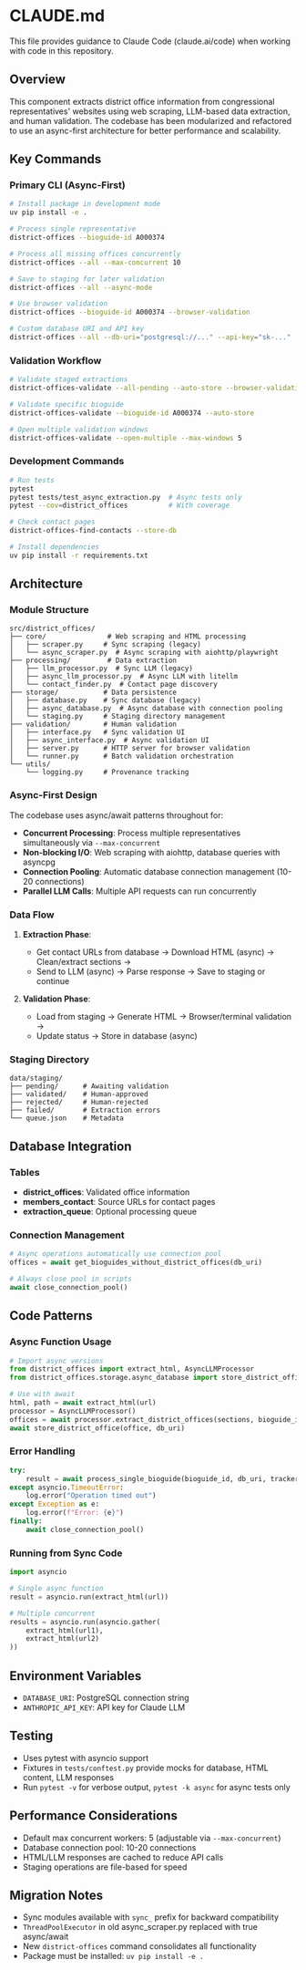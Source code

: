 # CLAUDE.md

This file provides guidance to Claude Code (claude.ai/code) when working with code in this repository.

## Overview

This component extracts district office information from congressional representatives' websites using web scraping, LLM-based data extraction, and human validation. The codebase has been modularized and refactored to use an async-first architecture for better performance and scalability.

## Key Commands

### Primary CLI (Async-First)
```bash
# Install package in development mode
uv pip install -e .

# Process single representative
district-offices --bioguide-id A000374

# Process all missing offices concurrently
district-offices --all --max-concurrent 10

# Save to staging for later validation
district-offices --all --async-mode

# Use browser validation
district-offices --bioguide-id A000374 --browser-validation

# Custom database URI and API key
district-offices --all --db-uri="postgresql://..." --api-key="sk-..."
```

### Validation Workflow
```bash
# Validate staged extractions
district-offices-validate --all-pending --auto-store --browser-validation

# Validate specific bioguide
district-offices-validate --bioguide-id A000374 --auto-store

# Open multiple validation windows
district-offices-validate --open-multiple --max-windows 5
```

### Development Commands
```bash
# Run tests
pytest
pytest tests/test_async_extraction.py  # Async tests only
pytest --cov=district_offices          # With coverage

# Check contact pages
district-offices-find-contacts --store-db

# Install dependencies
uv pip install -r requirements.txt
```

## Architecture

### Module Structure
```
src/district_offices/
├── core/               # Web scraping and HTML processing
│   ├── scraper.py     # Sync scraping (legacy)
│   └── async_scraper.py  # Async scraping with aiohttp/playwright
├── processing/         # Data extraction
│   ├── llm_processor.py  # Sync LLM (legacy)
│   ├── async_llm_processor.py  # Async LLM with litellm
│   └── contact_finder.py  # Contact page discovery
├── storage/           # Data persistence
│   ├── database.py    # Sync database (legacy)
│   ├── async_database.py  # Async database with connection pooling
│   └── staging.py     # Staging directory management
├── validation/        # Human validation
│   ├── interface.py   # Sync validation UI
│   ├── async_interface.py  # Async validation UI
│   ├── server.py      # HTTP server for browser validation
│   └── runner.py      # Batch validation orchestration
└── utils/
    └── logging.py     # Provenance tracking
```

### Async-First Design

The codebase uses async/await patterns throughout for:
- **Concurrent Processing**: Process multiple representatives simultaneously via `--max-concurrent`
- **Non-blocking I/O**: Web scraping with aiohttp, database queries with asyncpg
- **Connection Pooling**: Automatic database connection management (10-20 connections)
- **Parallel LLM Calls**: Multiple API requests can run concurrently

### Data Flow

1. **Extraction Phase**:
   - Get contact URLs from database → Download HTML (async) → Clean/extract sections →
   - Send to LLM (async) → Parse response → Save to staging or continue

2. **Validation Phase**:
   - Load from staging → Generate HTML → Browser/terminal validation →
   - Update status → Store in database (async)

### Staging Directory
```
data/staging/
├── pending/      # Awaiting validation
├── validated/    # Human-approved
├── rejected/     # Human-rejected
├── failed/       # Extraction errors
└── queue.json    # Metadata
```

## Database Integration

### Tables
- **district_offices**: Validated office information
- **members_contact**: Source URLs for contact pages
- **extraction_queue**: Optional processing queue

### Connection Management
```python
# Async operations automatically use connection pool
offices = await get_bioguides_without_district_offices(db_uri)

# Always close pool in scripts
await close_connection_pool()
```

## Code Patterns

### Async Function Usage
```python
# Import async versions
from district_offices import extract_html, AsyncLLMProcessor
from district_offices.storage.async_database import store_district_office

# Use with await
html, path = await extract_html(url)
processor = AsyncLLMProcessor()
offices = await processor.extract_district_offices(sections, bioguide_id)
await store_district_office(office, db_uri)
```

### Error Handling
```python
try:
    result = await process_single_bioguide(bioguide_id, db_uri, tracker)
except asyncio.TimeoutError:
    log.error("Operation timed out")
except Exception as e:
    log.error(f"Error: {e}")
finally:
    await close_connection_pool()
```

### Running from Sync Code
```python
import asyncio

# Single async function
result = asyncio.run(extract_html(url))

# Multiple concurrent
results = asyncio.run(asyncio.gather(
    extract_html(url1),
    extract_html(url2)
))
```

## Environment Variables
- `DATABASE_URI`: PostgreSQL connection string
- `ANTHROPIC_API_KEY`: API key for Claude LLM

## Testing
- Uses pytest with asyncio support
- Fixtures in `tests/conftest.py` provide mocks for database, HTML content, LLM responses
- Run `pytest -v` for verbose output, `pytest -k async` for async tests only

## Performance Considerations
- Default max concurrent workers: 5 (adjustable via `--max-concurrent`)
- Database connection pool: 10-20 connections
- HTML/LLM responses are cached to reduce API calls
- Staging operations are file-based for speed

## Migration Notes
- Sync modules available with `sync_` prefix for backward compatibility
- `ThreadPoolExecutor` in old async_scraper.py replaced with true async/await
- New `district-offices` command consolidates all functionality
- Package must be installed: `uv pip install -e .`